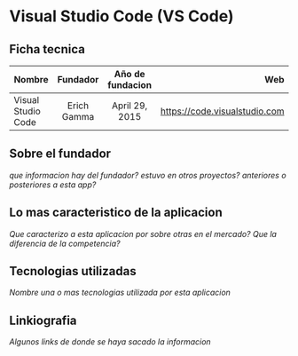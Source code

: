# Visual Studio Code (VS Code)

## Ficha tecnica


| Nombre                   | Fundador    | Año de fundacion | Web                           |
| -------------------------|:-----------:|:----------------:|------------------------------:|
| Visual Studio Code       | Erich Gamma | April 29, 2015   | https://code.visualstudio.com |


## Sobre el fundador

*que informacion hay del fundador?*
*estuvo en otros proyectos? anteriores o posteriores a esta app?*

## Lo mas caracteristico de la aplicacion

*Que caracterizo a esta aplicacion por sobre otras en el mercado?*
*Que la diferencia de la competencia?*

## Tecnologias utilizadas

*Nombre una o mas tecnologias utilizada por esta aplicacion*


## Linkiografia

*Algunos links de donde se haya sacado la informacion*


